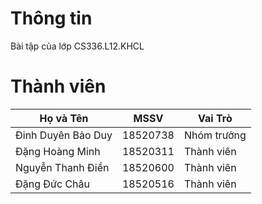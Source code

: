 # Thông tin
Bài tập của lớp CS336.L12.KHCL
# Thành viên
| Họ và Tên          | MSSV     | Vai Trò     |
|--------------------|----------|-------------|
| Đinh Duyên Bảo Duy | 18520738 | Nhóm trưởng |
| Đặng Hoàng Minh    | 18520311 | Thành viên  |
| Nguyễn Thanh Điền  | 18520600 | Thành viên  |
| Đặng Đức Châu      | 18520516 | Thành viên  |

